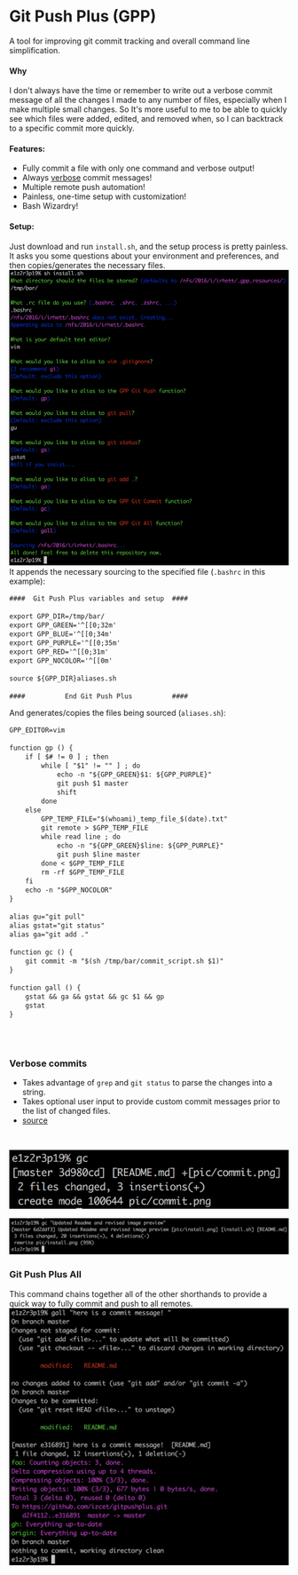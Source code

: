 # Git Push Plus (GPP)
A tool for improving git commit tracking and overall command line simplification.

#### Why
I don't always have the time or remember to write out a verbose commit message of all the changes I made to any number of files, especially when I make multiple small changes. So It's more useful to me to be able to quickly see which files were added, edited, and removed when, so I can backtrack to a specific commit more quickly.

#### Features:
 - Fully commit a file with only one command and verbose output!
 - Always [verbose](#verbose-commits) commit messages!
 - Multiple remote push automation!
 - Painless, one-time setup with customization!
 - Bash Wizardry!

#### Setup:
Just download and run `install.sh`, and the setup process is pretty painless. It asks you some questions about your environment and preferences, and then copies/generates the necessary files.
<br>
![install.sh](https://raw.githubusercontent.com/izcet/gitpushplus/master/pic/install.png)
<br>
It appends the necessary sourcing to the specified file (`.bashrc` in this example):
```
####  Git Push Plus variables and setup  ####

export GPP_DIR=/tmp/bar/
export GPP_GREEN='^[[0;32m'
export GPP_BLUE='^[[0;34m'
export GPP_PURPLE='^[[0;35m'
export GPP_RED='^[[0;31m'
export GPP_NOCOLOR='^[[0m'

source ${GPP_DIR}aliases.sh

####          End Git Push Plus          ####
```
And generates/copies the files being sourced (`aliases.sh`):
```
GPP_EDITOR=vim

function gp () {
	if [ $# != 0 ] ; then
		while [ "$1" != "" ] ; do
			echo -n "${GPP_GREEN}$1: ${GPP_PURPLE}"
			git push $1 master
			shift
		done
	else
		GPP_TEMP_FILE="$(whoami)_temp_file_$(date).txt"
		git remote > $GPP_TEMP_FILE
		while read line ; do
			echo -n "${GPP_GREEN}$line: ${GPP_PURPLE}"
			git push $line master
		done < $GPP_TEMP_FILE
		rm -rf $GPP_TEMP_FILE
	fi
	echo -n "$GPP_NOCOLOR"
}

alias gu="git pull"
alias gstat="git status"
alias ga="git add ."

function gc () {
	git commit -m "$(sh /tmp/bar/commit_script.sh $1)"
}

function gall () {
	gstat && ga && gstat && gc $1 && gp
	gstat
}
```
<br><br>

### Verbose commits
 - Takes advantage of `grep` and `git status` to parse the changes into a string.
 - Takes optional user input to provide custom commit messages prior to the list of changed files.
 - [source](https://github.com/izcet/gitpushplus/blob/master/commit_script.sh)
<br>

![commitexample](https://raw.githubusercontent.com/izcet/gitpushplus/master/pic/commit2.png)
<br>

![Verbose commit example](https://raw.githubusercontent.com/izcet/gitpushplus/master/pic/commit.png)

### Git Push Plus All
This command chains together all of the other shorthands to provide a quick way to fully commit and push to all remotes.
<br>
![Git Push Plus All](https://raw.githubusercontent.com/izcet/gitpushplus/master/pic/gall.png)
